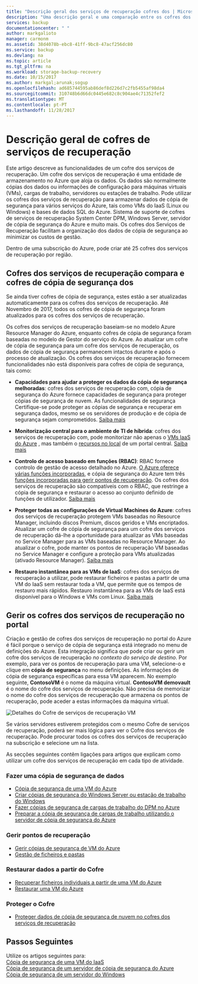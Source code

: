 ```yaml
---
title: "Descrição geral dos serviços de recuperação cofres dos | Microsoft Docs"
description: "Uma descrição geral e uma comparação entre os cofres dos serviços de recuperação e cofres de cópia de segurança do Azure."
services: backup
documentationcenter: " "
author: markgalioto
manager: carmonm
ms.assetid: 38d4078b-ebc8-41ff-9bc8-47acf256dc80
ms.service: backup
ms.devlang: na
ms.topic: article
ms.tgt_pltfrm: na
ms.workload: storage-backup-recovery
ms.date: 10/15/2017
ms.author: markgal;arunak;sogup
ms.openlocfilehash: ad685744595ab86def8d226d7c2fb5455af98da4
ms.sourcegitcommit: 310748b6d66dc0445e682c8c904ae4c71352fef2
ms.translationtype: MT
ms.contentlocale: pt-PT
ms.lasthandoff: 11/28/2017
---
```

# <a name="recovery-services-vaults-overview"></a>Descrição geral de cofres de serviços de recuperação

Este artigo descreve as funcionalidades de um cofre dos serviços de recuperação. Um cofre dos serviços de recuperação é uma entidade de armazenamento no Azure que aloja os dados. Os dados são normalmente cópias dos dados ou informações de configuração para máquinas virtuais (VMs), cargas de trabalho, servidores ou estações de trabalho. Pode utilizar os cofres dos serviços de recuperação para armazenar dados de cópia de segurança para vários serviços do Azure, tais como VMs do IaaS (Linux ou Windows) e bases de dados SQL do Azure. Sistema de suporte de cofres de serviços de recuperação System Center DPM, Windows Server, servidor de cópia de segurança do Azure e muito mais. Os cofres dos Serviços de Recuperação facilitam a organização dos dados de cópia de segurança ao minimizar os custos de gestão. 

Dentro de uma subscrição do Azure, pode criar até 25 cofres dos serviços de recuperação por região.

## <a name="comparing-recovery-services-vaults-and-backup-vaults"></a>Cofres dos serviços de recuperação compara e cofres de cópia de segurança dos

Se ainda tiver cofres de cópia de segurança, estes estão a ser atualizadas automaticamente para os cofres dos serviços de recuperação. Até Novembro de 2017, todos os cofres de cópia de segurança foram atualizados para os cofres dos serviços de recuperação. 

Os cofres dos serviços de recuperação baseiam-se no modelo Azure Resource Manager do Azure, enquanto cofres de cópia de segurança foram baseadas no modelo de Gestor do serviço do Azure. Ao atualizar um cofre de cópia de segurança para um cofre dos serviços de recuperação, os dados de cópia de segurança permanecem intactos durante e após o processo de atualização. Os cofres dos serviços de recuperação fornecem funcionalidades não está disponíveis para cofres de cópia de segurança, tais como:

- **Capacidades para ajudar a proteger os dados da cópia de segurança melhoradas**: cofres dos serviços de recuperação com, cópia de segurança do Azure fornece capacidades de segurança para proteger cópias de segurança de nuvem. As funcionalidades de segurança Certifique-se pode proteger as cópias de segurança e recuperar em segurança dados, mesmo se os servidores de produção e de cópia de segurança sejam comprometidos. [Saiba mais](backup-azure-security-feature.md)

- **Monitorização central para o ambiente de TI de híbrida**: cofres dos serviços de recuperação com, pode monitorizar não apenas o [VMs IaaS do Azure](backup-azure-manage-vms.md) , mas também o [recursos no local](backup-azure-manage-windows-server.md#manage-backup-items) de um portal central. [Saiba mais](http://azure.microsoft.com/blog/alerting-and-monitoring-for-azure-backup)

- **Controlo de acesso baseado em funções (RBAC)**: RBAC fornece controlo de gestão de acesso detalhado no Azure. [O Azure oferece várias funções incorporadas](../active-directory/role-based-access-built-in-roles.md), e cópia de segurança do Azure tem três [funções incorporadas para gerir pontos de recuperação](backup-rbac-rs-vault.md). Os cofres dos serviços de recuperação são compatíveis com o RBAC, que restringe a cópia de segurança e restaurar o acesso ao conjunto definido de funções de utilizador. [Saiba mais](backup-rbac-rs-vault.md)

- **Proteger todas as configurações de Virtual Machines do Azure**: cofres dos serviços de recuperação protegem VMs baseadas no Resource Manager, incluindo discos Premium, discos geridos e VMs encriptados. Atualizar um cofre de cópia de segurança para um cofre dos serviços de recuperação dá-lhe a oportunidade para atualizar as VMs baseadas no Service Manager para as VMs baseadas no Resource Manager. Ao atualizar o cofre, pode manter os pontos de recuperação VM baseadas no Service Manager e configure a proteção para VMs atualizadas (ativado Resource Manager). [Saiba mais](http://azure.microsoft.com/blog/azure-backup-recovery-services-vault-ga)

- **Restauro instantânea para as VMs de IaaS**: cofres dos serviços de recuperação a utilizar, pode restaurar ficheiros e pastas a partir de uma VM do IaaS sem restaurar toda a VM, que permite que os tempos de restauro mais rápidos. Restauro instantânea para as VMs de IaaS está disponível para o Windows e VMs com Linux. [Saiba mais](http://azure.microsoft.com/blog/instant-file-recovery-from-azure-linux-vm-backup-using-azure-backup-preview)

## <a name="managing-your-recovery-services-vaults-in-the-portal"></a>Gerir os cofres dos serviços de recuperação no portal
Criação e gestão de cofres dos serviços de recuperação no portal do Azure é fácil porque o serviço de cópia de segurança está integrado no menu de definições do Azure. Esta integração significa que pode criar ou gerir um cofre dos serviços de recuperação *no contexto do serviço de destino*. Por exemplo, para ver os pontos de recuperação para uma VM, selecione-o e clique em **cópia de segurança** no menu definições. As informações de cópia de segurança específicas para essa VM aparecem. No exemplo seguinte, **ContosoVM** é o nome da máquina virtual. **ContosoVM demovault** é o nome do cofre dos serviços de recuperação. Não precisa de memorizar o nome do cofre dos serviços de recuperação que armazena os pontos de recuperação, pode aceder a estas informações da máquina virtual.  

![Detalhes do Cofre de serviços de recuperação VM](./media/backup-azure-recovery-services-vault-overview/rs-vault-in-context.png)

Se vários servidores estiverem protegidos com o mesmo Cofre de serviços de recuperação, poderá ser mais lógica para ver o Cofre dos serviços de recuperação. Pode procurar todos os cofres dos serviços de recuperação na subscrição e selecione um na lista.

As secções seguintes contêm ligações para artigos que explicam como utilizar um cofre dos serviços de recuperação em cada tipo de atividade.

### <a name="back-up-data"></a>Fazer uma cópia de segurança de dados
- [Cópia de segurança de uma VM do Azure](backup-azure-vms-first-look-arm.md)
- [Criar cópias de segurança do Windows Server ou estação de trabalho do Windows](backup-try-azure-backup-in-10-mins.md)
- [Fazer cópias de segurança de cargas de trabalho do DPM no Azure](backup-azure-dpm-introduction.md)
- [Preparar a cópia de segurança de cargas de trabalho utilizando o servidor de cópia de segurança do Azure](backup-azure-microsoft-azure-backup.md)

### <a name="manage-recovery-points"></a>Gerir pontos de recuperação
- [Gerir cópias de segurança de VM do Azure](backup-azure-manage-vms.md)
- [Gestão de ficheiros e pastas](backup-azure-manage-windows-server.md)

### <a name="restore-data-from-the-vault"></a>Restaurar dados a partir do Cofre
- [Recuperar ficheiros individuais a partir de uma VM do Azure](backup-azure-restore-files-from-vm.md)
- [Restaurar uma VM do Azure](backup-azure-arm-restore-vms.md)

### <a name="secure-the-vault"></a>Proteger o Cofre
- [Proteger dados de cópia de segurança de nuvem no cofres dos serviços de recuperação](backup-azure-security-feature.md)



## <a name="next-steps"></a>Passos Seguintes
Utilize os artigos seguintes para:</br>
[Cópia de segurança de uma VM do IaaS](backup-azure-arm-vms-prepare.md)</br>
[Cópia de segurança de um servidor de cópia de segurança do Azure](backup-azure-microsoft-azure-backup.md)</br>
[Cópia de segurança de um servidor do Windows](backup-configure-vault.md)
